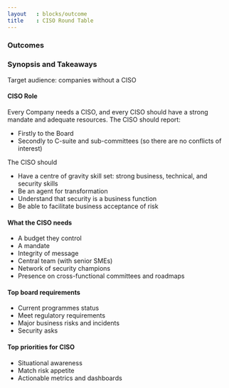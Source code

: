 ```yaml
---
layout   : blocks/outcome
title    : CISO Round Table
---
```


### Outcomes

### Synopsis and Takeaways

Target audience:  companies without a CISO

#### CISO Role

Every Company needs a CISO, and every CISO should have a strong mandate and adequate resources. The CISO should report:
  - Firstly to the Board
  - Secondly to C-suite and sub-committees (so there are no conflicts of interest)

The CISO should

  - Have a centre of gravity skill set:  strong business, technical, and security skills
  - Be an agent for transformation
  - Understand that security is a business function
  - Be able to facilitate business acceptance of risk

#### What the CISO needs

  - A budget they control
  - A mandate
  - Integrity of message
  - Central team (with senior SMEs)
  - Network of security champions
  - Presence on cross-functional committees and roadmaps

#### Top board requirements

 - Current programmes status
 - Meet regulatory requirements
 - Major business risks and incidents
 - Security asks

#### Top priorities for CISO

 - Situational awareness
 - Match risk appetite
 - Actionable metrics and dashboards
